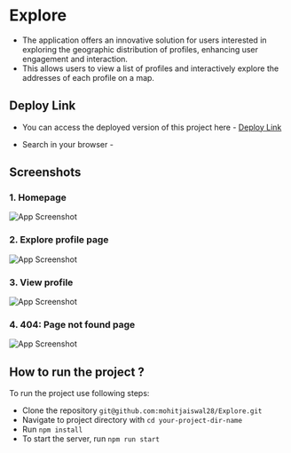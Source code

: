 
# Explore

- The application offers an innovative solution for users interested in exploring the geographic distribution of profiles, enhancing user engagement and interaction.
-  This allows users to view a list of profiles and interactively explore the addresses of each profile on a map.

## Deploy Link

- You can access the deployed version of this project here - [Deploy Link]()

- Search in your browser - []()

## Screenshots

### 1. Homepage
![App Screenshot](https://i.ibb.co/Tvr8BRV/1.png)

### 2. Explore profile page
![App Screenshot](https://i.ibb.co/7RBnTZn/2.png)

### 3. View profile
![App Screenshot](https://i.ibb.co/MhTscqB/3.png)

### 4. 404: Page not found page
![App Screenshot](https://i.ibb.co/dPwY6Cy/4.png)

## How to run the project ?
To run the project use following steps:

- Clone the repository ```git@github.com:mohitjaiswal28/Explore.git```
- Navigate to project directory with ```cd your-project-dir-name```
- Run ```npm install```
- To start the server, run ```npm run start```

